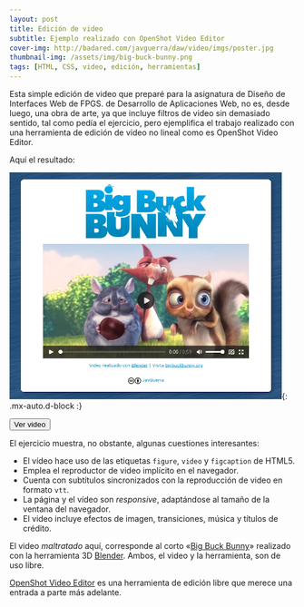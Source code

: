 ```yaml
---
layout: post
title: Edición de video
subtitle: Ejemplo realizado con OpenShot Video Editor
cover-img: http://badared.com/javguerra/daw/video/imgs/poster.jpg
thumbnail-img: /assets/img/big-buck-bunny.png
tags: [HTML, CSS, video, edición, herramientas]
---
```

Esta simple edición de video que preparé para la asignatura de Diseño de Interfaces Web de FPGS. de Desarrollo de Aplicaciones Web, no es, desde luego, una obra de arte, ya que incluye filtros de video sin demasiado sentido, tal como pedía el ejercicio, pero ejemplifica el trabajo realizado con una herramienta de edición de video no lineal como es OpenShot Video Editor.

Aquí el resultado:

![Video](/assets/img/big-buck-bunny.png){: .mx-auto.d-block :}

[<button class="btn btn-info" style="font-family:Arial, Helvetica, sans-serif;">Ver video</button>](http://badared.com/javguerra/daw/video/index.html)

El ejercicio muestra, no obstante, algunas cuestiones interesantes:

* El vídeo hace uso de las etiquetas ```figure```, ```video``` y ```figcaption``` de HTML5.
* Emplea el reproductor de video implícito en el navegador.
* Cuenta con subtítulos sincronizados con la reproducción de video en formato ```vtt```.
* La página y el vídeo son _responsive_, adaptándose al tamaño de la ventana del navegador.
* El video incluye efectos de imagen, transiciones, música y títulos de crédito.

El video _maltratado_ aquí, corresponde al corto «[Big Buck Bunny](https://peach.blender.org/)» realizado con la herramienta 3D [Blender](https://www.blender.org/). Ambos, el video y la herramienta, son de uso libre.

[OpenShot Video Editor](https://www.openshot.org/es/) es una herramienta de edición libre que merece una entrada a parte más adelante.

